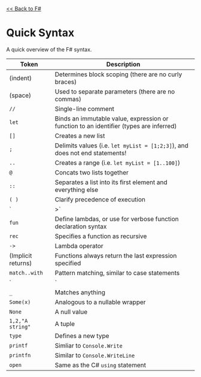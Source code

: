 [<< Back to F#](../index.md)

# Quick Syntax
A quick overview of the F# syntax.

| Token | Description |
| ----- | ----------- |
| (indent) | Determines block scoping (there are no curly braces) |
| (space) | Used to separate parameters (there are no commas) |
| `//` | Single-line comment |
| `let` | Binds an immutable value, expression or function to an identifier (types are inferred) |
| `[]` | Creates a new list |
| `;` | Delimits values (i.e. `let myList = [1;2;3]`), and does not end statements! |
| `..` | Creates a range (i.e. `let myList = [1..100]`) |
| `@` | Concats two lists together |
| `::` | Separates a list into its first element and everything else |
| `( )` | Clarify precedence of execution |
| `|>` | Pipe the result of one operation to the input of another |
| `fun` | Define lambdas, or use for verbose function declaration syntax |
| `rec` | Specifies a function as recursive |
| `->` | Lambda operator |
| (Implicit returns) | Functions always return the last expression specified |
| `match..with` | Pattern matching, similar to case statements |
| `|` | Specifies a case / match in a pattern matching expression |
| `_` | Matches anything |
| `Some(x)` | Analogous to a nullable wrapper |
| `None` | A null value |
| `1,2,"A string"` | A tuple |
| `type` | Defines a new type |
| `printf` | Simliar to `Console.Write` |
| `printfn` | Similar to `Console.WriteLine` |
| `open` | Same as the C# `using` statement |
